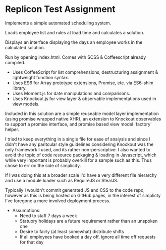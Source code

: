 # Replicon Test Assignment

   Implements a simple automated scheduling system.

   Loads employee list and rules at load time and calculates a solution.

   Displays an interface displaying the days an employee works in the calculated solution.

   Run by opening index.html. Comes with SCSS & Coffeescript already compiled.

   * Uses CoffeeScript for list comprehensions, destructuring assignment & lightweight function syntax.
   * Uses ES6 for Array prototype extensions, Promise, etc. via ES6-shim library.
   * Uses Moment.js for date manipulations and comparisons.
   * Uses Knockout.js for view layer & observable implementations used in view models.

   Included in this solution are a simple reuseable model layer implementation (using promise wrapped native XHR),
   an extension to Knockout observables to support a promise interface, and promise based view model 'factory'
   helper.

   I tried to keep everything in a single file for ease of analysis and since I didn't have any paritcular
   style guidelines considering Knockout was the only framework I used, and its rather non-perscriptive. I
   also wanted to avoid the topic of code resource packaging & loading in Javascript, which while very
   important is probably overkill for a sample such as this. Thus chose to err on the side of simplicity.

   If I was doing this at a broader scale I'd have a very different file hierarchy and use a module loader
   such as RequireJS or StealJS.

   Typically I wouldn't commit generated JS and CSS to the code repo, however as this is being hosted on
   GitHub pages, in the interest of simplicty I've foregone a more involved deployment process.

   * Assumptions:
      * Need to staff 7 days a week
      * Statuory holidays are a future requirement rather than an unspoken one
      * Desire to fairly (at least somewhat) distribute shifts
      * If all employees have booked a day off, ignore all time off requests for that day